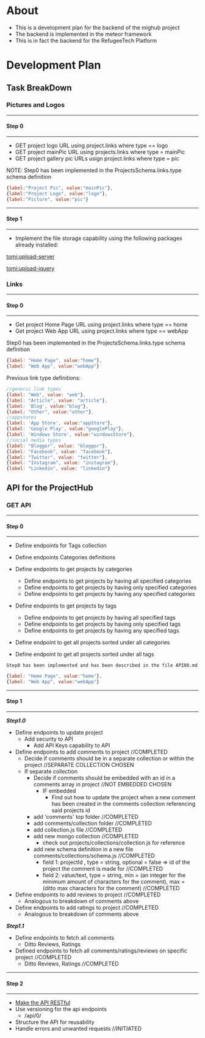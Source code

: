 # About

- This is a development plan for the backend of the mighub project
- The backend is implemented in the meteor framework
- This is in fact the backend for the RefugeeTech Platform

# Development Plan

## Task BreakDown

### Pictures and Logos
------
#### Step 0
------
- GET project logo URL using project.links where type == logo
- GET project mainPic URL using projects.links where type = mainPic
- GET project gallery pic URLs usign project.links where type = pic

NOTE:
Step0 has been implemented in the ProjectsSchema.links.type schema definition
```javascript
{label:"Project Pic", value:"mainPic"},
{label:"Project Logo", value:"logo"},
{label:"Picture", value:"pic"}
```
----
#### Step 1
----
- Implement the file storage capability using the following packages already installed: 


[tomi:upload-server](https://github.com/tomitrescak/meteor-uploads)

[tomi:upload-jquery](https://github.com/tomitrescak/meteor-tomi-upload-jquery)


### Links
-----
#### Step 0
-----
- Get project Home Page URL using project.links where type == home
- Get project Web App URL using project.links where type == webApp

Step0 has been implemented in the ProjectsSchema.links.type schema definition
```javascript
{label: "Home Page", value:"home"},
{label: "Web App", value:"webApp"}
```

Previous link type definitions:
```javascript
//generic link types
{label: "Web", value: "web"},
{label: "Article", value: "article"},
{label: 'Blog', value:"blog"},
{label: "Other", value:"other"},
//appstores
{label: 'App Store', value:"appStore"},
{label: 'Google Play', value:"googlePlay"},
{label: 'Windows Store', value:"windowsStore"},
//social media types
{label: "Blogger", value: "blogger"},
{label: "Facebook", value: "facebook"},
{label: "Twitter", value: "twitter"},
{label: "Instagram", value: "instagram"},
{label: "Linkedin", value: "linkedin"}
```


## API for the ProjectHub
### GET API
----
#### Step 0
----

- Define endpoints for Tags collection

- Define endpoints Categories definitions

- Define endpoints to get projects by categories
  - Define endpoints to get projects by having all specified categories
  - Define endpoints to get projects by having only specified categories
  - Define endpoints to get projects by having any specified categories
- Define endpoints to get projects by tags
  - Define endpoints to get projects by having all specified tags
  - Define endpoints to get projects by having only specified tags
  - Define endpoints to get projects by having any specified tags
- Define endpoint to get all projects sorted under all categories
- Define endpoint to get all projects sorted under all tags


```Step0 has been implemented and has been described in the file API00.md```

```javascript
{label: "Home Page", value:"home"},
{label: "Web App", value:"webApp"}
```
----
#### Step 1
----

___Step1.0___
- Define endpoints to update project
  - Add security to API
    - Add API Keys capability to API
- Define endpoints to add comments to project //COMPLETED
  - Decide if comments should be in a separate collection or within the project //SEPARATE COLLECTION CHOSEN
  - If separate collection
    - Decide if comments should be embedded with an id in a comments array in project //NOT EMBEDDED CHOSEN
      - IF embedded
        - Find out how to update the project when a new comment has been created in the comments collection referencing said projects id
    - add 'comments' top folder //COMPLETED
    - add comments/collection folder //COMPLETED
    - add collection.js file //COMPLETED
    - add new mongo collection //COMPLETED
      - check out projects/collections/collection.js for reference
    - add new schema definition in a new file comments/collections/schema.js //COMPLETED
      - field 1: projectId , type = string, optional = false => id of the project the comment is made for //COMPLETED
      - field 2: value/text, type = string, min = (an integer for the minimum amount of characters for the comment), max = (ditto max characters for the comment)  //COMPLETED
- Define endpoints to add reviews to project //COMPLETED
  - Analogous to breakdown of comments above
- Define endpoints to add ratings to project //COMPLETED
  - Analogous to breakdown of comments above

___Step1.1___
- Define endpoints to fetch all comments
  - Ditto Reviews, Ratings
- Defined endpoints to fetch all comments/ratings/reviews on specific project //COMPLETED
  - Ditto Reviews, Ratings //COMPLETED

----
#### Step 2
----

- [Make the API RESTful](https://themeteorchef.com/recipes/writing-an-api/)
- Use versioning for the api endpoints
  - /api/0/
- Structure the API for reusability
- Handle errors and unwanted requests //INITIATED

  
 